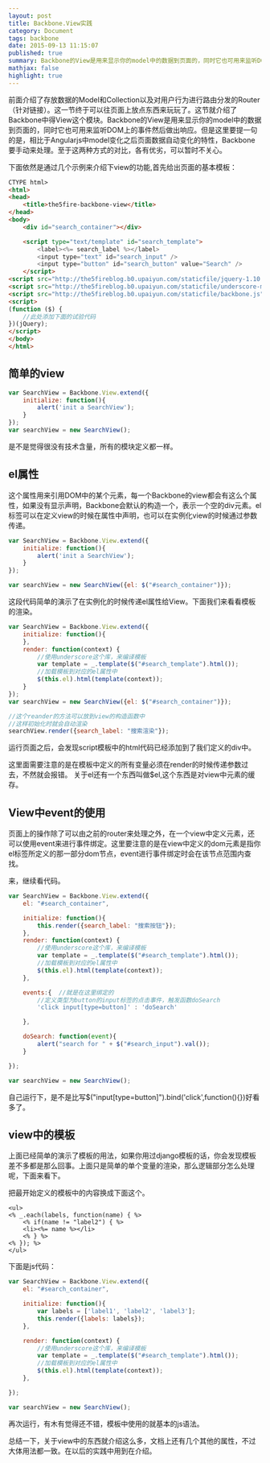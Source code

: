 ```yaml
---
layout: post
title: Backbone.View实践
category: Document
tags: backbone
date: 2015-09-13 11:15:07
published: true
summary: Backbone的View是用来显示你的model中的数据到页面的，同时它也可用来监听DOM上的事件然后做出响应。
mathjax: false
highlight: true
---
```


前面介绍了存放数据的Model和Collection以及对用户行为进行路由分发的Router（针对链接）。这一节终于可以往页面上放点东西来玩玩了。这节就介绍了Backbone中得View这个模块。Backbone的View是用来显示你的model中的数据到页面的，同时它也可用来监听DOM上的事件然后做出响应。但是这里要提一句的是，相比于Angularjs中model变化之后页面数据自动变化的特性，Backbone要手动来处理。至于这两种方式的对比，各有优劣，可以暂时不关心。

下面依然是通过几个示例来介绍下view的功能,首先给出页面的基本模板：

```html
CTYPE html>
<html>
<head>
    <title>the5fire-backbone-view</title>
</head>
<body>
    <div id="search_container"></div>

    <script type="text/template" id="search_template">
        <label><%= search_label %></label>
        <input type="text" id="search_input" />
        <input type="button" id="search_button" value="Search" />
    </script>
<script src="http://the5fireblog.b0.upaiyun.com/staticfile/jquery-1.10.2.js"></script>
<script src="http://the5fireblog.b0.upaiyun.com/staticfile/underscore-min.1.8.2.js"></script>
<script src="http://the5fireblog.b0.upaiyun.com/staticfile/backbone.js"></script>
<script>
(function ($) {
    //此处添加下面的试验代码
})(jQuery);
</script>
</body>
</html>
```

## 简单的view

```js
var SearchView = Backbone.View.extend({
    initialize: function(){
        alert('init a SearchView');
    }
});
var searchView = new SearchView();
```

是不是觉得很没有技术含量，所有的模块定义都一样。

## el属性

这个属性用来引用DOM中的某个元素，每一个Backbone的view都会有这么个属性，如果没有显示声明，Backbone会默认的构造一个，表示一个空的div元素。el标签可以在定义view的时候在属性中声明，也可以在实例化view的时候通过参数传递。

```js
var SearchView = Backbone.View.extend({
    initialize: function(){
        alert('init a SearchView');
    }
});

var searchView = new SearchView({el: $("#search_container")});
```

这段代码简单的演示了在实例化的时候传递el属性给View。下面我们来看看模板的渲染。

```js
var SearchView = Backbone.View.extend({
    initialize: function(){
    },
    render: function(context) {
        //使用underscore这个库，来编译模板
        var template = _.template($("#search_template").html());
        //加载模板到对应的el属性中
        $(this.el).html(template(context));
    }
});
var searchView = new SearchView({el: $("#search_container")});

//这个reander的方法可以放到view的构造函数中
//这样初始化时就会自动渲染
searchView.render({search_label: "搜索渲染"});
```

运行页面之后，会发现script模板中的html代码已经添加到了我们定义的div中。

这里面需要注意的是在模板中定义的所有变量必须在render的时候传递参数过去，不然就会报错。 关于el还有一个东西叫做$el,这个东西是对view中元素的缓存。

## View中event的使用

页面上的操作除了可以由之前的router来处理之外，在一个view中定义元素，还可以使用event来进行事件绑定。这里要注意的是在view中定义的dom元素是指你el标签所定义的那一部分dom节点，event进行事件绑定时会在该节点范围内查找。

来，继续看代码。

```js
var SearchView = Backbone.View.extend({
    el: "#search_container",

    initialize: function(){
        this.render({search_label: "搜索按钮"});
    },
    render: function(context) {
        //使用underscore这个库，来编译模板
        var template = _.template($("#search_template").html());
        //加载模板到对应的el属性中
        $(this.el).html(template(context));
    },

    events:{  //就是在这里绑定的
        //定义类型为button的input标签的点击事件，触发函数doSearch
        'click input[type=button]' : 'doSearch'

    },

    doSearch: function(event){
        alert("search for " + $("#search_input").val());
    }

});

var searchView = new SearchView();
```

自己运行下，是不是比写$("input[type=button]").bind('click',function(){})好看多了。

## view中的模板

上面已经简单的演示了模板的用法，如果你用过django模板的话，你会发现模板差不多都是那么回事。上面只是简单的单个变量的渲染，那么逻辑部分怎么处理呢，下面来看下。

把最开始定义的模板中的内容换成下面这个。

```
<ul>
<% _.each(labels, function(name) { %>
    <% if(name != "label2") { %>
    <li><%= name %></li>
    <% } %>
<% }); %>
</ul>
```

下面是js代码：

```js
var SearchView = Backbone.View.extend({
    el: "#search_container",

    initialize: function(){
        var labels = ['label1', 'label2', 'label3'];
        this.render({labels: labels});
    },

    render: function(context) {
        //使用underscore这个库，来编译模板
        var template = _.template($("#search_template").html());
        //加载模板到对应的el属性中
        $(this.el).html(template(context));
    },

});

var searchView = new SearchView();
```

再次运行，有木有觉得还不错，模板中使用的就基本的js语法。

总结一下，关于view中的东西就介绍这么多，文档上还有几个其他的属性，不过大体用法都一致。在以后的实践中用到在介绍。

